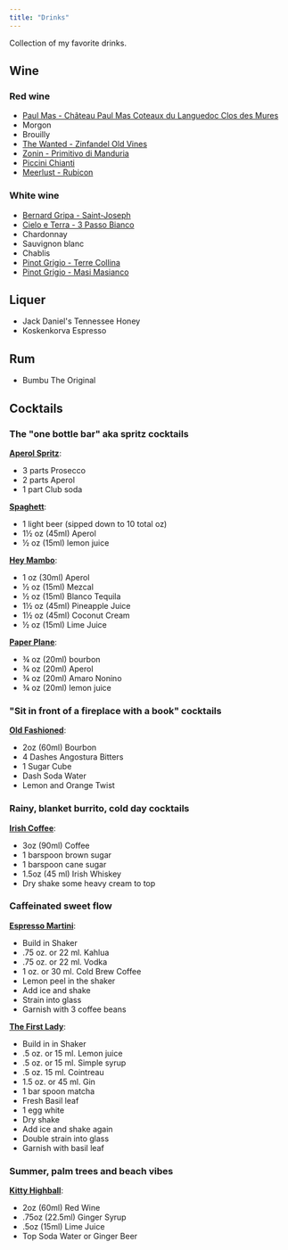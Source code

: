 ```yaml
---
title: "Drinks"
---
```


Collection of my favorite drinks.

## Wine

### Red wine

- [Paul Mas - Château Paul Mas Coteaux du Languedoc Clos des Mures](https://www.vivino.com/paul-mas-chateau-paul-mas-coteaux-du-languedoc-clos-des-mures/w/1216807)
- Morgon
- Brouilly
- [The Wanted - Zinfandel Old Vines](https://www.vivino.com/the-wanted-zinfandel-old-vines/w/1567077)
- [Zonin - Primitivo di Manduria](https://www.vivino.com/it-zonin-primitivo-di-manduria-primitivo-di-manduria-red-wine-v/w/11088417)
- [Piccini Chianti](https://www.vivino.com/piccini-chianti/w/1598405)
- [Meerlust - Rubicon](https://www.vivino.com/meerlust-estate-rubicon/w/19304)

### White wine

- [Bernard Gripa - Saint-Joseph](https://www.vivino.com/bernard-gripa-saint-joseph-blanc/w/1108993)
- [Cielo e Terra - 3 Passo Bianco](https://www.vivino.com/it-cielo-e-terra-three-passo-bianco/w/7247915)
- Chardonnay
- Sauvignon blanc
- Chablis
- [Pinot Grigio - Terre Collina](https://www.vivino.com/terre-collina-pinot-grigio/w/10694948)
- [Pinot Grigio - Masi Masianco](https://www.vivino.com/it-masi-masianco/w/21950)

## Liquer

- Jack Daniel's Tennessee Honey
- Koskenkorva Espresso

## Rum

- Bumbu The Original

## Cocktails

### The "one bottle bar" aka spritz cocktails

**[Aperol Spritz](https://youtu.be/DbTVEOzs3VE)**:

- 3 parts Prosecco
- 2 parts Aperol
- 1 part Club soda

**[Spaghett](https://youtu.be/DbTVEOzs3VE)**:

- 1 light beer (sipped down to 10 total oz)
- 1½ oz (45ml) Aperol
- ½ oz (15ml) lemon juice

**[Hey Mambo](https://youtu.be/DbTVEOzs3VE)**:

- 1 oz (30ml) Aperol
- ½ oz (15ml) Mezcal
- ½ oz (15ml) Blanco Tequila
- 1½ oz (45ml) Pineapple Juice
- 1½ oz (45ml) Coconut Cream
- ½ oz (15ml) Lime Juice

**[Paper Plane](https://youtu.be/DbTVEOzs3VE)**:

- ¾ oz (20ml) bourbon
- ¾ oz (20ml) Aperol
- ¾ oz (20ml) Amaro Nonino
- ¾ oz (20ml) lemon juice

### "Sit in front of a fireplace with a book" cocktails

**[Old Fashioned](https://youtu.be/ZSBnCOGj2t4)**:

- 2oz (60ml) Bourbon
- 4 Dashes Angostura Bitters
- 1 Sugar Cube
- Dash Soda Water
- Lemon and Orange Twist

### Rainy, blanket burrito, cold day cocktails

**[Irish Coffee](https://youtu.be/P3O4fKDJjEE)**:

- 3oz (90ml) Coffee
- 1 barspoon brown sugar
- 1 barspoon cane sugar
- 1.5oz (45 ml) Irish Whiskey
- Dry shake some heavy cream to top

### Caffeinated sweet flow

**[Espresso Martini](https://www.youtube.com/watch?v=chC-4DxroMo)**:

- Build in Shaker
- .75 oz. or 22 ml. Kahlua
- .75 oz. or 22 ml. Vodka
- 1 oz. or 30 ml. Cold Brew Coffee
- Lemon peel in the shaker
- Add ice and shake
- Strain into glass
- Garnish with 3 coffee beans

**[The First Lady](https://www.youtube.com/watch?v=chC-4DxroMo)**:

- Build in in Shaker
- .5 oz. or 15 ml. Lemon juice
- .5 oz. or 15 ml. Simple syrup
- .5 oz. 15 ml. Cointreau
- 1.5 oz. or 45 ml. Gin
- 1 bar spoon matcha
- Fresh Basil leaf
- 1 egg white
- Dry shake
- Add ice and shake again
- Double strain into glass
- Garnish with basil leaf

### Summer, palm trees and beach vibes

**[Kitty Highball](https://youtu.be/0HGtsSff7LI)**:

- 2oz (60ml) Red Wine
- .75oz (22.5ml) Ginger Syrup
- .5oz (15ml) Lime Juice
- Top Soda Water or Ginger Beer
